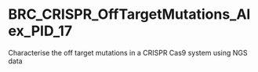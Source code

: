 # BRC_CRISPR_OffTargetMutations_Alex_PID_17
Characterise the off target mutations in a CRISPR Cas9 system using NGS data
